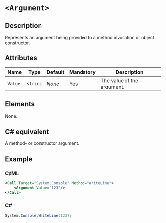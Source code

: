 # `<Argument>`

## Description

Represents an argument being provided to a method invocation or object constructor.

## Attributes

| Name | Type | Default | Mandatory | Description |
|---|---|---|---|---|
| `Value` | `string` | *None* | Yes | The value of the argument. |

## Elements

None.

## C# equivalent

A method- or constructor argument.

## Example

### C♯ML

```xml
<Call Target="System.Console" Method="WriteLine">
    <Argument Value="123"/>
</Call>
```

### C#

```csharp
System.Console.WriteLine(123);
```
